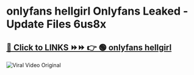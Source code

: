 
 # onlyfans hellgirl Onlyfans Leaked - Update Files 6us8x

## <h2><a href="https://clipsfans.com/onlyfans_hellgirl&ref=git">🔗 Click to LINKS ⏩⏩ 👉 🟢 onlyfans hellgirl </a></h2>

<a href="https://clipsfans.com/onlyfans_hellgirl&ref=git" rel="nofollow" data-target="animated-image.originalLink"><img src="https://i.ibb.co.com/xMMVF88/686577567.gif" alt="Viral Video Original" style="max-width: 100%; display: inline-block;" data-target="animated-image.originalImage"></a>


